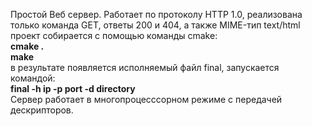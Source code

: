 Простой Веб сервер. Работает по протоколу HTTP 1.0, реализована только команда GET, ответы 200 и 404, а также MIME-тип text/html
проект собирается с помощью команды cmake:<br/>
<b>cmake . </b> <br/>
<b>make</b><br/>
в результате появляется исполняемый файл final, запускается командой:<br/>
<b>final -h ip -p port -d directory</b><br/>
Сервер работает в многопроцесссорном режиме с передачей дескрипторов.
